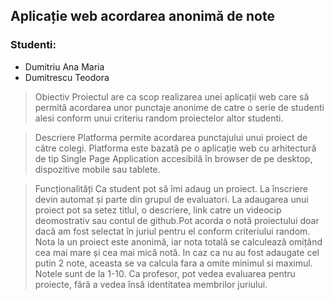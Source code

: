 ## Aplicație web acordarea anonimă de note
### Studenti:
* Dumitriu Ana Maria
* Dumitrescu Teodora

> Obiectiv
 Proiectul are ca scop realizarea unei aplicații web care să permită acordarea unor punctaje anonime de catre o serie de studenti alesi conform unui criteriu random proiectelor altor studenti.

> Descriere 
> Platforma permite acordarea punctajului unui proiect de către colegi. Platforma este bazată pe o aplicație web cu arhitectură de tip Single Page Application accesibilă în browser de pe desktop, dispozitive mobile sau tablete.

>Funcționalități 
>Ca student pot să îmi adaug un proiect. La înscriere devin automat și parte din grupul de evaluatori. La adaugarea unui proiect pot sa setez titlul, o descriere, link catre un videocip deomostrativ sau contul de github.Pot acorda o notă proiectului doar dacă am fost selectat în juriul pentru el conform criteriului random. Nota la un proiect este anonimă, iar nota totală se calculează omițând cea mai mare și cea mai mică notă. In caz ca nu au fost adaugate cel putin 2 note, aceasta se va calcula fara a omite minimul si maximul. Notele sunt de la 1-10. Ca profesor, pot vedea evaluarea pentru proiecte, fără a vedea însă identitatea membrilor juriului.
